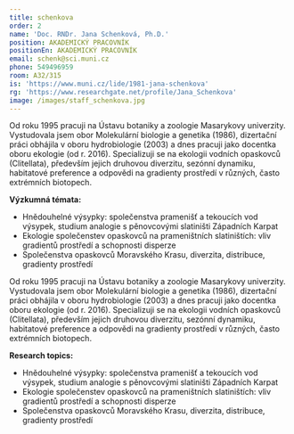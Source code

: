 ```yaml
---
title: schenkova
order: 2
name: 'Doc. RNDr. Jana Schenková, Ph.D.'
position: AKADEMICKÝ PRACOVNÍK
positionEn: AKADEMICKÝ PRACOVNÍK
email: schenk@sci.muni.cz
phone: 549496959
room: A32/315
is: 'https://www.muni.cz/lide/1981-jana-schenkova'
rg: 'https://www.researchgate.net/profile/Jana_Schenkova'
image: /images/staff_schenkova.jpg
---
```

<div class="cz">
Od roku 1995 pracuji na Ústavu botaniky a zoologie Masarykovy univerzity. Vystudovala jsem obor Molekulární biologie a genetika (1986), dizertační práci obhájila v oboru hydrobiologie (2003) a dnes pracuji jako docentka oboru ekologie (od r. 2016). Specializuji se na ekologii vodních opaskovců (Clitellata), především jejich druhovou diverzitu, sezónní dynamiku, habitatové preference a odpovědi na gradienty prostředí v různých, často extrémních biotopech.

**Výzkumná témata:**

* Hnědouhelné výsypky: společenstva pramenišť a tekoucích vod výsypek, studium analogie s pěnovcovými slatiništi Západních Karpat
* Ekologie společenstev opaskovců na prameništních slatiništích: vliv gradientů prostředí a schopnosti disperze
* Společenstva opaskovců Moravského Krasu, diverzita, distribuce, gradienty prostředí

</div>

<div class="en">
Od roku 1995 pracuji na Ústavu botaniky a zoologie Masarykovy univerzity. Vystudovala jsem obor Molekulární biologie a genetika (1986), dizertační práci obhájila v oboru hydrobiologie (2003) a dnes pracuji jako docentka oboru ekologie (od r. 2016). Specializuji se na ekologii vodních opaskovců (Clitellata), především jejich druhovou diverzitu, sezónní dynamiku, habitatové preference a odpovědi na gradienty prostředí v různých, často extrémních biotopech.

**Research topics:**

* Hnědouhelné výsypky: společenstva pramenišť a tekoucích vod výsypek, studium analogie s pěnovcovými slatiništi Západních Karpat
* Ekologie společenstev opaskovců na prameništních slatiništích: vliv gradientů prostředí a schopnosti disperze
* Společenstva opaskovců Moravského Krasu, diverzita, distribuce, gradienty prostředí

</div>
